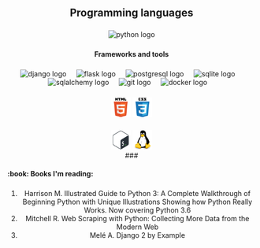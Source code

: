 <h2 align="center">Programming languages</h2>

###

<div align="center">
  <img src="https://cdn.jsdelivr.net/gh/devicons/devicon/icons/python/python-original.svg" height="40" alt="python logo"  />
</div>

###

<h4 align="center">Frameworks and tools</h4>

###

<div align="center">
  <img src="https://cdn.jsdelivr.net/gh/devicons/devicon/icons/django/django-plain.svg" height="40" alt="django logo"  />
  <img width="12" />
  <img src="https://cdn.jsdelivr.net/gh/devicons/devicon/icons/flask/flask-original.svg" height="40" alt="flask logo"  />
  <img width="12" />
  <img src="https://cdn.jsdelivr.net/gh/devicons/devicon/icons/postgresql/postgresql-original.svg" height="40" alt="postgresql logo"  />
  <img width="12" />
  <img src="https://cdn.jsdelivr.net/gh/devicons/devicon/icons/sqlite/sqlite-original.svg" height="40" alt="sqlite logo"  />
  <img width="12" />
  <img src="https://cdn.jsdelivr.net/gh/devicons/devicon/icons/sqlalchemy/sqlalchemy-original.svg" height="40" alt="sqlalchemy logo"  />
  <img width="12" />
  <img src="https://cdn.jsdelivr.net/gh/devicons/devicon/icons/git/git-original.svg" height="40" alt="git logo"  />
  <img width="12" />
  <img src="https://cdn.jsdelivr.net/gh/devicons/devicon/icons/docker/docker-original.svg" height="40" alt="docker logo"  />
  <img width="12" />
  
  
</div>

###
<div align="center">
  <img src="https://github.com/devicons/devicon/blob/v2.15.1/icons/html5/html5-original-wordmark.svg" height="40" alt="html5 logo"  />
  <img src="https://github.com/devicons/devicon/blob/v2.15.1/icons/css3/css3-original-wordmark.svg" height="40" alt="css3 logo"  />

</div>

###
<div align="center">
  
  <img src="https://github.com/devicons/devicon/blob/v2.15.1/icons/bash/bash-original.svg" height="40" alt="bash logo" />
  <img src="https://github.com/devicons/devicon/blob/v2.15.1/icons/linux/linux-original.svg" height="40" alt="linux logo" />
  
<div align="center">
###


<h4 align="left">:book: Books I'm reading:</h4>

###

1. Harrison M. Illustrated Guide to Python 3: A Complete Walkthrough of Beginning Python with Unique Illustrations Showing how Python Really Works. Now covering Python 3.6
2. Mitchell R. Web Scraping with Python: Collecting More Data from the Modern Web
3. Melé A. Django 2 by Example
